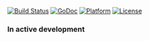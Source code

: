 [![Build Status](https://travis-ci.org/alexdreptu/sysinfo.svg?branch=master)](https://travis-ci.org/alexdreptu/sysinfo)
[![GoDoc](https://godoc.org/github.com/alexdreptu/sysinfo?status.svg)](https://godoc.org/github.com/alexdreptu/sysinfo)
[![Platform](https://img.shields.io/badge/platform-Linux-5272b4.svg)](https://www.linuxfoundation.org/)
[![License](https://img.shields.io/badge/license-MIT-5272b4.svg)](https://github.com/alexdreptu/sysinfo/blob/master/LICENSE)

### In active development
